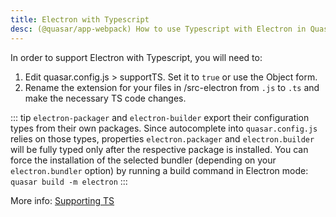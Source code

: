 ```yaml
---
title: Electron with Typescript
desc: (@quasar/app-webpack) How to use Typescript with Electron in Quasar
---
```


In order to support Electron with Typescript, you will need to:

1. Edit quasar.config.js > supportTS. Set it to `true` or use the Object form.
2. Rename the extension for your files in /src-electron from `.js` to `.ts` and make the necessary TS code changes.

::: tip
`electron-packager` and `electron-builder` export their configuration types from their own packages.
Since autocomplete into `quasar.config.js` relies on those types, properties `electron.packager` and `electron.builder` will be fully typed only after the respective package is installed.
You can force the installation of the selected bundler (depending on your `electron.bundler` option) by running a build command in Electron mode: `quasar build -m electron`
:::

More info: [Supporting TS](/quasar-cli-webpack/supporting-ts)
